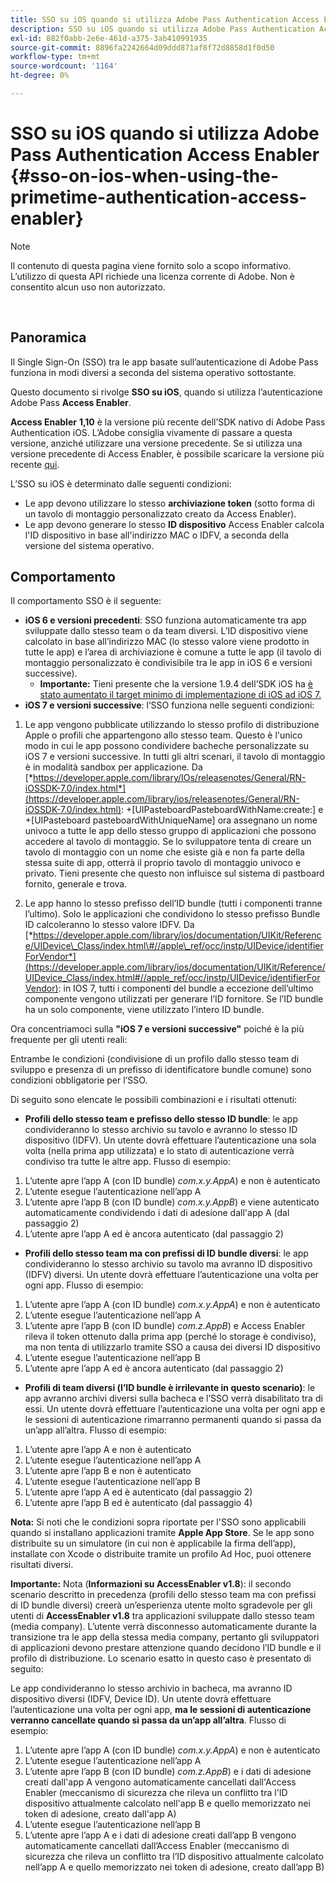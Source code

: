```yaml
---
title: SSO su iOS quando si utilizza Adobe Pass Authentication Access Enabler
description: SSO su iOS quando si utilizza Adobe Pass Authentication Access Enabler
exl-id: 882f0abb-2e6e-461d-a375-3ab410991935
source-git-commit: 8896fa2242664d09ddd871af8f72d8858d1f0d50
workflow-type: tm+mt
source-wordcount: '1164'
ht-degree: 0%

---
```


# SSO su iOS quando si utilizza Adobe Pass Authentication Access Enabler {#sso-on-ios-when-using-the-primetime-authentication-access-enabler}

>[!NOTE]
>
>Il contenuto di questa pagina viene fornito solo a scopo informativo. L’utilizzo di questa API richiede una licenza corrente di Adobe. Non è consentito alcun uso non autorizzato.

</br>

## Panoramica

Il Single Sign-On (SSO) tra le app basate sull’autenticazione di Adobe Pass funziona in modi diversi a seconda del sistema operativo sottostante.

Questo documento si rivolge **SSO su iOS**, quando si utilizza l’autenticazione Adobe Pass **Access Enabler**.

**Access Enabler** **1,10** è la versione più recente dell’SDK nativo di Adobe Pass Authentication iOS. L’Adobe consiglia vivamente di passare a questa versione, anziché utilizzare una versione precedente. Se si utilizza una versione precedente di Access Enabler, è possibile scaricare la versione più recente [qui](https://tve.zendesk.com/hc/en-us/articles/204963209-iOS-Native-AccessEnabler-Library).

L’SSO su iOS è determinato dalle seguenti condizioni:

- Le app devono utilizzare lo stesso **archiviazione token** (sotto forma di un tavolo di montaggio personalizzato creato da Access Enabler).
- Le app devono generare lo stesso **ID dispositivo** Access Enabler calcola l&#39;ID dispositivo in base all&#39;indirizzo MAC o IDFV, a seconda della versione del sistema operativo.

## Comportamento

Il comportamento SSO è il seguente:

- **iOS 6 e versioni precedenti**: SSO funziona automaticamente tra app sviluppate dallo stesso team o da team diversi. L’ID dispositivo viene calcolato in base all’indirizzo MAC (lo stesso valore viene prodotto in tutte le app) e l’area di archiviazione è comune a tutte le app (il tavolo di montaggio personalizzato è condivisibile tra le app in iOS 6 e versioni successive).
   - **Importante:** Tieni presente che la versione 1.9.4 dell’SDK iOS ha [è stato aumentato il target minimo di implementazione di iOS ad iOS 7.](https://tve.zendesk.com/hc/en-us/articles/204963209-iOS-Native-AccessEnabler-Library)
- **iOS 7 e versioni successive**: l’SSO funziona nelle seguenti condizioni:

1. Le app vengono pubblicate utilizzando lo stesso profilo di distribuzione Apple o profili che appartengono allo stesso team. Questo è l&#39;unico modo in cui le app possono condividere bacheche personalizzate su iOS 7 e versioni successive. In tutti gli altri scenari, il tavolo di montaggio è in modalità sandbox per applicazione. Da [*https://developer.apple.com/library/IOs/releasenotes/General/RN-iOSSDK-7.0/index.html*](https://developer.apple.com/library/ios/releasenotes/General/RN-iOSSDK-7.0/index.html): \+\[UIPasteboardPasteboardWithName:create:\] e +\[UIPasteboard pasteboardWithUniqueName\] ora assegnano un nome univoco a tutte le app dello stesso gruppo di applicazioni che possono accedere al tavolo di montaggio. Se lo sviluppatore tenta di creare un tavolo di montaggio con un nome che esiste già e non fa parte della stessa suite di app, otterrà il proprio tavolo di montaggio univoco e privato. Tieni presente che questo non influisce sul sistema di pastboard fornito, generale e trova.

1. Le app hanno lo stesso prefisso dell’ID bundle (tutti i componenti tranne l’ultimo). Solo le applicazioni che condividono lo stesso prefisso Bundle ID calcoleranno lo stesso valore IDFV. Da [*https://developer.apple.com/library/ios/documentation/UIKit/Reference/UIDevice\_Class/index.html\#//apple\_ref/occ/instp/UIDevice/identifierForVendor*](https://developer.apple.com/library/ios/documentation/UIKit/Reference/UIDevice_Class/index.html#//apple_ref/occ/instp/UIDevice/identifierForVendor): in IOS 7, tutti i componenti del bundle a eccezione dell’ultimo componente vengono utilizzati per generare l’ID fornitore. Se l’ID bundle ha un solo componente, viene utilizzato l’intero ID bundle.

Ora concentriamoci sulla **&quot;iOS 7 e versioni successive&quot;** poiché è la più frequente per gli utenti reali:

Entrambe le condizioni (condivisione di un profilo dallo stesso team di sviluppo e presenza di un prefisso di identificatore bundle comune) sono condizioni obbligatorie per l’SSO.

Di seguito sono elencate le possibili combinazioni e i risultati ottenuti:

- **Profili dello stesso team e prefisso dello stesso ID bundle**: le app condivideranno lo stesso archivio su tavolo e avranno lo stesso ID dispositivo (IDFV). Un utente dovrà effettuare l’autenticazione una sola volta (nella prima app utilizzata) e lo stato di autenticazione verrà condiviso tra tutte le altre app. Flusso di esempio:

1. L’utente apre l’app A (con ID bundle) *com.x.y.AppA*) e non è autenticato
1. L’utente esegue l’autenticazione nell’app A
1. L’utente apre l’app B (con ID bundle) *com.x.y.AppB*) e viene autenticato automaticamente condividendo i dati di adesione dall&#39;app A (dal passaggio 2)
1. L’utente apre l’app A ed è ancora autenticato (dal passaggio 2)



- **Profili dello stesso team ma con prefissi di ID bundle diversi**: le app condivideranno lo stesso archivio su tavolo ma avranno ID dispositivo (IDFV) diversi. Un utente dovrà effettuare l’autenticazione una volta per ogni app. Flusso di esempio:

1. L’utente apre l’app A (con ID bundle) *com.x.y.AppA*) e non è autenticato
1. L’utente esegue l’autenticazione nell’app A
1. L’utente apre l’app B (con ID bundle) *com.z.AppB*) e Access Enabler rileva il token ottenuto dalla prima app (perché lo storage è condiviso), ma non tenta di utilizzarlo tramite SSO a causa dei diversi ID dispositivo
1. L’utente esegue l’autenticazione nell’app B
1. L’utente apre l’app A ed è ancora autenticato (dal passaggio 2)



- **Profili di team diversi (l’ID bundle è irrilevante in questo scenario)**: le app avranno archivi diversi sulla bacheca e l’SSO verrà disabilitato tra di essi. Un utente dovrà effettuare l’autenticazione una volta per ogni app e le sessioni di autenticazione rimarranno permanenti quando si passa da un’app all’altra. Flusso di esempio:


1. L’utente apre l’app A e non è autenticato
1. L’utente esegue l’autenticazione nell’app A
1. L’utente apre l’app B e non è autenticato
1. L’utente esegue l’autenticazione nell’app B
1. L’utente apre l’app A ed è autenticato (dal passaggio 2)
1. L’utente apre l’app B ed è autenticato (dal passaggio 4)

**Nota:** Si noti che le condizioni sopra riportate per l&#39;SSO sono applicabili quando si installano applicazioni tramite **Apple App Store**. Se le app sono distribuite su un simulatore (in cui non è applicabile la firma dell’app), installate con Xcode o distribuite tramite un profilo Ad Hoc, puoi ottenere risultati diversi.

**Importante:** Nota (**Informazioni su AccessEnabler v1.8**): il secondo scenario descritto in precedenza (profili dello stesso team ma con prefissi di ID bundle diversi) creerà un’esperienza utente molto sgradevole per gli utenti di **AccessEnabler v1.8** tra applicazioni sviluppate dallo stesso team (media company). L’utente verrà disconnesso automaticamente durante la transizione tra le app della stessa media company, pertanto gli sviluppatori di applicazioni devono prestare attenzione quando decidono l’ID bundle e il profilo di distribuzione. Lo scenario esatto in questo caso è presentato di seguito:

Le app condivideranno lo stesso archivio in bacheca, ma avranno ID dispositivo diversi (IDFV, Device ID). Un utente dovrà effettuare l’autenticazione una volta per ogni app, **ma le sessioni di autenticazione verranno cancellate quando si passa da un’app all’altra**. Flusso di esempio:

1. L’utente apre l’app A (con ID bundle) *com.x.y.AppA*) e non è autenticato
1. L’utente esegue l’autenticazione nell’app A
1. L’utente apre l’app B (con ID bundle) *com.z.AppB*) e i dati di adesione creati dall&#39;app A vengono automaticamente cancellati dall&#39;Access Enabler (meccanismo di sicurezza che rileva un conflitto tra l&#39;ID dispositivo attualmente calcolato nell&#39;app B e quello memorizzato nei token di adesione, creato dall&#39;app A)
1. L’utente esegue l’autenticazione nell’app B
1. L’utente apre l’app A e i dati di adesione creati dall’app B vengono automaticamente cancellati dall’Access Enabler (meccanismo di sicurezza che rileva un conflitto tra l’ID dispositivo attualmente calcolato nell’app A e quello memorizzato nei token di adesione, creato dall’app B)
